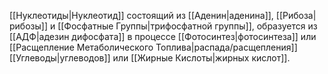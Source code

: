 [[Нуклеотиды|Нуклеотид]] состоящий из [[Аденин|аденина]], [[Рибоза|рибозы]] и [[Фосфатные Группы|трифосфатной группы]], образуется из [[АДФ|адезин дифосфата]] в процессе [[Фотосинтез|фотосинтеза]] или [[Расщепление Метаболического Топлива|распада/расщепления]] [[Углеводы|углеводов]] или [[Жирные Кислоты|жирных кислот]].